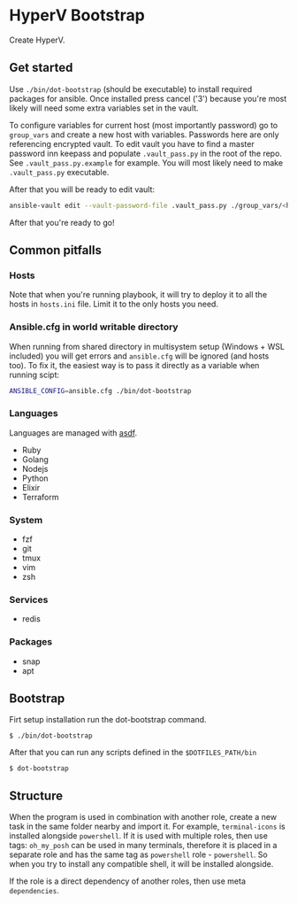 # HyperV Bootstrap

Create HyperV.

## Get started
Use `./bin/dot-bootstrap` (should be executable) to install required packages for
ansible. Once installed press cancel ('3') because you're most likely will need
some extra variables set in the vault.

To configure variables for current host (most importantly password) go to `group_vars`
and create a new host with variables. Passwords here are only referencing encrypted vault.
To edit vault you have to find a master password inn keepass and populate `.vault_pass.py` in the root of the repo.
See `.vault_pass.py.example` for example. You will most likely need to make `.vault_pass.py` executable.

After that you will be ready to edit vault:
```sh
ansible-vault edit --vault-password-file .vault_pass.py ./group_vars/<host_name>/vault
```

After that you're ready to go!

## Common pitfalls
### Hosts
Note that when you're running playbook, it will try to deploy it to all the hosts in `hosts.ini` file.
Limit it to the only hosts you need.

### Ansible.cfg in world writable directory
When running from shared directory in multisystem setup (Windows + WSL included) you will get errors and `ansible.cfg`
will be ignored (and hosts too). To fix it, the easiest way is to pass it directly as a variable when running scipt:
```sh
ANSIBLE_CONFIG=ansible.cfg ./bin/dot-bootstrap
```

### Languages

Languages are managed with [asdf](https://asdf-vm.com/#/).

- Ruby
- Golang
- Nodejs
- Python
- Elixir
- Terraform

### System

- fzf
- git
- tmux
- vim
- zsh

### Services

- redis

### Packages

- snap
- apt

## Bootstrap

Firt setup installation run the dot-bootstrap command.

```
$ ./bin/dot-bootstrap
```

After that you can run any scripts defined in the `$DOTFILES_PATH/bin`

```
$ dot-bootstrap
```

## Structure
When the program is used in combination with another role, create a new task in
the same folder nearby and import it. For example, `terminal-icons` is installed
alongside `powershell`. If it is used with multiple roles, then use tags:
`oh_my_posh` can be used in many terminals, therefore it is placed in
a separate role and has the same tag as `powershell` role - `powershell`. So
when you try to install any compatible shell, it will be installed alongside.

If the role is a direct dependency of another roles, then use meta
`dependencies`.
